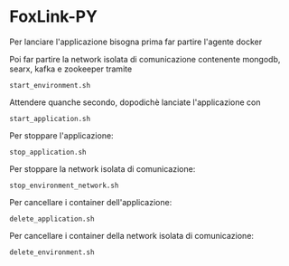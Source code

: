 # FoxLink-PY
Per lanciare l'applicazione bisogna prima far partire l'agente docker

Poi far partire la network isolata di comunicazione contenente mongodb, searx, kafka e zookeeper tramite

    start_environment.sh
Attendere quanche secondo, dopodichè lanciate l'applicazione con

    start_application.sh
    
Per stoppare l'applicazione:

    stop_application.sh
    
Per stoppare la network isolata di comunicazione:

    stop_environment_network.sh
    
Per cancellare i container dell'applicazione:

    delete_application.sh
    
Per cancellare i container della network isolata di comunicazione:

    delete_environment.sh

